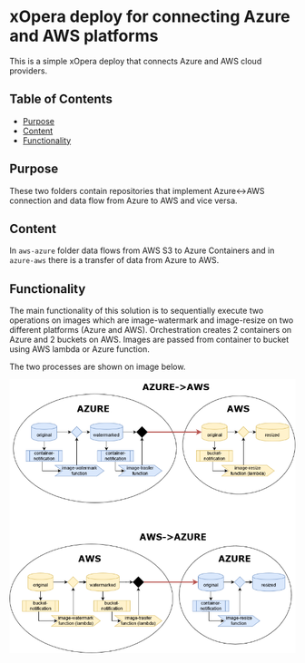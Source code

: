 # xOpera deploy for connecting Azure and AWS platforms
This is a simple xOpera deploy that connects Azure and AWS cloud providers.

## Table of Contents
  - [Purpose](#purpose)
  - [Content](#content)
  - [Functionality](#functionality)

## Purpose
These two folders contain repositories that implement Azure<->AWS connection and data flow from Azure to AWS and vice versa.

## Content
In `aws-azure` folder data flows from AWS S3 to Azure Containers and in `azure-aws` there is a transfer of data from Azure to AWS.

## Functionality
The main functionality of this solution is to sequentially execute two operations on images which are image-watermark and image-resize
on two different platforms (Azure and AWS). Orchestration creates 2 containers on Azure and 2 buckets on AWS. Images are passed from container
to bucket using AWS lambda or Azure function.

The two processes are shown on image below.

![alt text](connection.png "Azure<->AWS connection process diagram")
